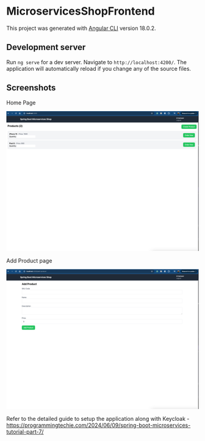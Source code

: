 # MicroservicesShopFrontend

This project was generated with [Angular CLI](https://github.com/angular/angular-cli) version 18.0.2.

## Development server

Run `ng serve` for a dev server. Navigate to `http://localhost:4200/`. The application will automatically reload if you change any of the source files.

## Screenshots

Home Page

![img.png](screenshots/img.png)

Add Product page

![img_1.png](screenshots/img_1.png)

Refer to the detailed guide to setup the application along with Keycloak - https://programmingtechie.com/2024/06/09/spring-boot-microservices-tutorial-part-7/
